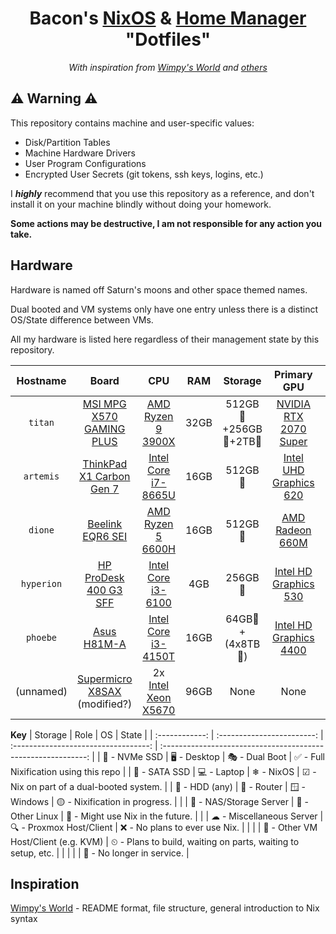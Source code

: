 <div align="center">

# Bacon's [NixOS] & [Home Manager] "Dotfiles"
*With inspiration from [Wimpy's World] and [others](#Inspiration)*
<br />
</div>

## ⚠️  Warning ⚠️
This repository contains machine and user-specific values:
- Disk/Partition Tables
- Machine Hardware Drivers
- User Program Configurations
- Encrypted User Secrets (git tokens, ssh keys, logins, etc.)

I ***highly*** recommend that you use this repository as a reference, and don't install it on your machine blindly without doing your homework.

**Some actions may be destructive, I am not responsible for any action you take.**

## Hardware
Hardware is named off Saturn's moons and other space themed names.

Dual booted and VM systems only have one entry unless there is a distinct OS/State difference between VMs.

All my hardware is listed here regardless of their management state by this repository.

|  Hostname  |  Board                         |  CPU                    |  RAM  | Storage               | Primary GPU              |  Role   |  OS              | State | Comments           |
| :-------:  | :----------------------------: | :---------------------: | :---: | :-------------------: | :----------------------: | :-----: | :--------------: | :---: | :----------------: |
| `titan`    | [MSI MPG X570 GAMING PLUS]     | [AMD Ryzen 9 3900X]     | 32GB  | 512GB🏃+256GB🏃+2TB👴 | [NVIDIA RTX 2070 Super]  | 🖥      | 🎭(❄ + 🪟)       | 🟡    | Primary Desktop    |
| `artemis`  | [ThinkPad X1 Carbon Gen 7]     | [Intel Core i7-8665U]   | 16GB  | 512GB🏃               | [Intel UHD Graphics 620] | 💻      | 🎭(❄ + 🪟)       | 🟡    | Primary Laptop     |
| `dione`    | [Beelink EQR6 SEI]             | [AMD Ryzen 5 6600H]     | 16GB  | 512GB🏃               | [AMD Radeon 660M]        | ☁       | 🔍(🐧)           | 🤷    | Docker/VM Host     |
| `hyperion` | [HP ProDesk 400 G3 SFF]        | [Intel Core i3-6100]    | 4GB   | 256GB🚶               | [Intel HD Graphics 530]  | 🛜      | 🔍(OPNSense)     | 🤷    | Router             |
| `phoebe`   | [Asus H81M-A]                  | [Intel Core i3-4150T]   | 16GB  | 64GB🚶+(4x8TB👴)      | [Intel HD Graphics 4400] | 💾      | 🔍(TrueNAS Core) | 🤷  | NAS                |
| (unnamed)  | [Supermicro X8SAX] (modified?) | 2x [Intel Xeon X5670]   | 96GB  | None                  | None                     | None    | None             | 🚧    | [Themis RES-12XR3] |


**Key**
| Storage        | Role                       | OS                                   | State                                                         |
| :------------: | :------------------------: | :----------------------------------: | :-----------------------------------------------------------: |
| 🏃 - NVMe SSD  | 🖥 - Desktop               | 🎭 - Dual Boot                       | ✅ - Full Nixification using this repo                        |
| 🚶 - SATA SSD  | 💻 - Laptop                | ❄  - NixOS                           | ☑  - Nix on part of a dual-booted system.                     |
| 👴 - HDD (any) | 🛜 - Router                | 🪟 - Windows                         | 🟡 - Nixification in progress.                                |
|                | 💾 - NAS/Storage Server    | 🐧 - Other Linux                     | 🤷 - Might use Nix in the future.                             |
|                | ☁  - Miscellaneous Server  | 🔍 - Proxmox Host/Client             | ❌ - No plans to ever use Nix.                                |
|                |                            | 🔎 - Other VM Host/Client (e.g. KVM) | ⏲ - Plans to build, waiting on parts, waiting to setup, etc.  |
|                |                            |                                      | 🚧 - No longer in service.                                    |


## Inspiration
[Wimpy's World] - README format, file structure, general introduction to Nix syntax

<!-- Hyperlinks -->

<!-- NixOS Related -->
[NixOS]: https://nixos.org
[Home Manager]: https://github.com/nix-community/home-manager

<!-- Hardware: Boards -->
[MSI MPG X570 GAMING PLUS]: https://www.msi.com/Motherboard/MPG-X570-GAMING-PLUS/Specification
[ThinkPad X1 Carbon Gen 7]: https://psref.lenovo.com/syspool/Sys/PDF/ThinkPad/ThinkPad_X1_Carbon_7th_Gen/ThinkPad_X1_Carbon_7th_Gen_Spec.pdf
[Beelink EQR6 SEI]: https://www.amazon.com/dp/B0CKQD5HC9
[HP ProDesk 400 G3 SFF]: https://www.amazon.com/dp/B0849SH3XK
[Asus H81M-A]: https://www.asus.com/us/supportonly/h81ma/
[Supermicro X8SAX]: https://theretroweb.com/motherboards/s/supermicro-x8sax

<!-- Hardware: CPU -->
[AMD Ryzen 9 3900X]: https://www.amd.com/en/support/downloads/drivers.html/processors/ryzen/ryzen-3000-series/amd-ryzen-9-3900x.html
[Intel Core i7-8665U]: https://www.intel.com/content/www/us/en/products/sku/193563/intel-core-i78665u-processor-8m-cache-up-to-4-80-ghz/specifications.html
[AMD Ryzen 5 6600H]: https://www.amd.com/en/support/downloads/drivers.html/processors/ryzen/ryzen-6000-series/amd-ryzen-5-6600h.html
[Intel Core i3-6100]: https://www.intel.com/content/www/us/en/products/sku/90729/intel-core-i36100-processor-3m-cache-3-70-ghz/specifications.html
[Intel Core i3-4150T]: https://www.intel.com/content/www/us/en/products/sku/77487/intel-core-i34150t-processor-3m-cache-3-00-ghz/specifications.html
[Intel Xeon X5670]: https://www.intel.com/content/www/us/en/products/sku/47920/intel-xeon-processor-x5670-12m-cache-2-93-ghz-6-40-gts-intel-qpi/specifications.html

<!-- Hardware: Graphics -->
[NVIDIA RTX 2070 Super]: https://www.nvidia.com/en-us/geforce/graphics-cards/compare/?section=compare-20
[Intel UHD Graphics 620]: https://www.intel.com/content/www/us/en/support/products/126789/graphics/processor-graphics/intel-uhd-graphics-family/intel-uhd-graphics-620.html
[AMD Radeon 660M]: https://www.techpowerup.com/gpu-specs/radeon-660m.c3870
[Intel HD Graphics 530]: https://www.intel.com/content/www/us/en/support/products/88345/graphics/processor-graphics/intel-hd-graphics-family/intel-hd-graphics-530.html
[Intel HD Graphics 4400]: https://www.intel.com/content/www/us/en/support/products/81497/graphics/processor-graphics/intel-hd-graphics-family/intel-hd-graphics-4400.html

<!-- Hardware: Other -->
[Themis RES-12XR3]: https://www.mrcy.com/legacy_assets/siteassets/product-datasheets/rugged-servers/res12xr3_ds-0221-0003.pdf

<!-- Inspiration -->
[Wimpy's World]: https://github.com/wimpysworld
